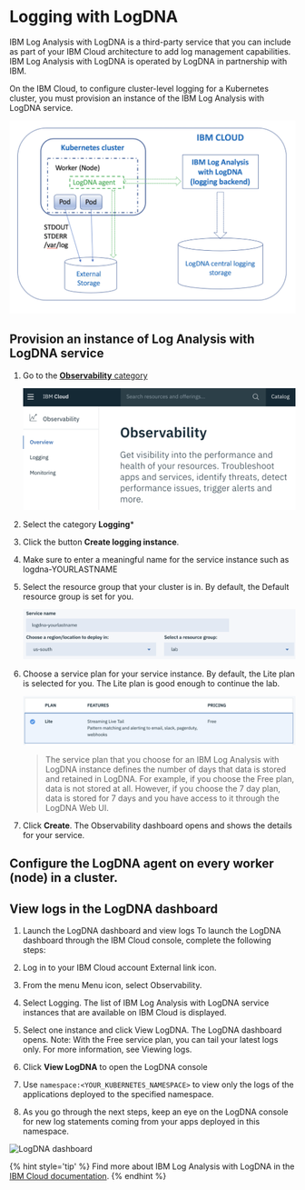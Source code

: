 # Logging with LogDNA

IBM Log Analysis with LogDNA is a third-party service that you can include as part of your IBM Cloud architecture to add log management capabilities. IBM Log Analysis with LogDNA is operated by LogDNA in partnership with IBM.

On the IBM Cloud, to configure cluster-level logging for a Kubernetes cluster, you must provision an instance of the IBM Log Analysis with LogDNA service.

![](./images/logdna-architecture.png)

## Provision an instance of Log Analysis with LogDNA service

1. Go to the [**Observability** category](https://cloud.ibm.com/observe/logging)

    ![](./images/observe-landing.png)

1. Select the category **Logging***

1. Click the button **Create logging instance**.

1. Make sure to enter a meaningful name for the service instance such as logdna-YOURLASTNAME

1. Select the resource group that your cluster is in. By default, the Default resource group is set for you.

    ![](./images/logging-creation.png)

1. Choose a service plan for your service instance. By default, the Lite plan is selected for you. The Lite plan is good enough to continue the lab.

    ![](./images/logging-plan.png)

    > The service plan that you choose for an IBM Log Analysis with LogDNA instance defines the number of days that data is stored and retained in LogDNA. For example, if you choose the Free plan, data is not stored at all. However, if you choose the 7 day plan, data is stored for 7 days and you have access to it through the LogDNA Web UI.

1. Click **Create**. The Observability dashboard opens and shows the details for your service.

## Configure the LogDNA agent on every worker (node) in a cluster.

## View logs in the LogDNA dashboard

1. Launch the LogDNA dashboard and view logs
To launch the LogDNA dashboard through the IBM Cloud console, complete the following steps:

1. Log in to your IBM Cloud account External link icon.

1. From the menu Menu icon, select Observability.

1. Select Logging. The list of IBM Log Analysis with LogDNA service instances that are available on IBM Cloud is displayed.

1. Select one instance and click View LogDNA. The LogDNA dashboard opens. Note: With the Free service plan, you can tail your latest logs only. For more information, see Viewing logs.




1. Click **View LogDNA** to open the LogDNA console

1. Use `namespace:<YOUR_KUBERNETES_NAMESPACE>` to view only the logs of the applications deployed to the specified namespace.

1. As you go through the next steps, keep an eye on the LogDNA console for new log statements coming from your apps deployed in this namespace.

![LogDNA dashboard](./images/observability-logging-logdna.png)

{% hint style='tip' %}
Find more about IBM Log Analysis with LogDNA in the [IBM Cloud documentation](https://cloud.ibm.com/docs/services/Log-Analysis-with-LogDNA/index.html#getting-started).
{% endhint %}